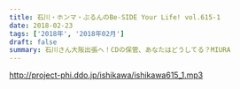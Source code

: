 ```yaml
---
title: 石川・ホンマ・ぶるんのBe-SIDE Your Life! vol.615-1
date: 2018-02-23
tags: ['2018年', '2018年02月']
draft: false
summary: 石川さん大阪出張へ！CDの保管、あなたはどうしてる？MIURA
---
```


http://project-phi.ddo.jp/ishikawa/ishikawa615_1.mp3
